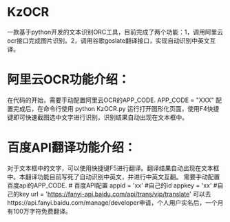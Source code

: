 # KzOCR
一款基于python开发的文本识别ORC工具，目前完成了两个功能：1，调用阿里云ocr接口完成图片识别。2，调用谷歌goslate翻译接口，实现自动识别中英文互译。
# 阿里云OCR功能介绍：
在代码的开始，需要手动配置阿里云OCR的APP_CODE.
APP_CODE = "XXX"
配置完成后，在命令行使用 python KzOCR.py 运行打开图形化页面，使用F4快捷键即可快速截图选中文字进行识别，识别结果自动出现在文本框中。


# 百度API翻译功能介绍：
对于文本框中的文字，可以使用快捷键F5进行翻译。翻译结果自动出现在文本框中。本翻译功能目前写死了自动识别中英文，并进行中英文互翻。
需要手动配置百度api的APP_CODE.
            # 百度API配置
            appid = 'xx'  #自己的id
            appkey = 'xx' #自己的key
            url = 'https://fanyi-api.baidu.com/api/trans/vip/translate'
可以去https://api.fanyi.baidu.com/manage/developer申请，个人用户实名后，一个月有100万字符免费翻译。
